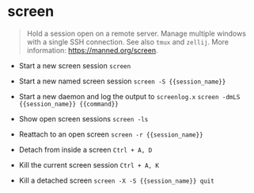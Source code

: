 # screen
> Hold a session open on a remote server. Manage multiple windows with a single SSH connection.
> See also `tmux` and `zellij`.
> More information: <https://manned.org/screen>.

- Start a new screen session
`screen`

- Start a new named screen session
`screen -S {{session_name}}`

- Start a new daemon and log the output to `screenlog.x`
`screen -dmLS {{session_name}} {{command}}`

- Show open screen sessions
`screen -ls`

- Reattach to an open screen
`screen -r {{session_name}}`

- Detach from inside a screen
`Ctrl + A, D`

- Kill the current screen session
`Ctrl + A, K`

- Kill a detached screen
`screen -X -S {{session_name}} quit`
